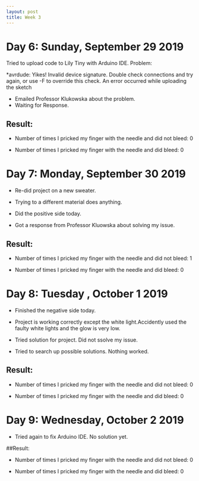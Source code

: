 ```yaml
---
layout: post
title: Week 3
---
```


# Day 6: Sunday, September 29 2019
 Tried to upload code to Lily Tiny with Arduino IDE.
 Problem:

 *avrdude: Yikes!  Invalid device signature. Double check connections and try again, or use -F to override this check. An error occurred while uploading the sketch


 * Emailed Professor Klukowska about the problem.
 * Waiting for Response.


## Result:
* Number of times I pricked my finger with the needle and did not bleed: 0

* Number of times I pricked my finger with the needle and did bleed: 0


# Day 7: Monday, September 30 2019

 * Re-did project on a new sweater. 
 * Trying to a different material does anything.

 * Did the positive side today. 
 * Got a response from Professor Kluowska about solving my issue. 

## Result:
* Number of times I pricked my finger with the needle and did not bleed: 1

* Number of times I pricked my finger with the needle and did bleed: 0



# Day 8: Tuesday , October 1 2019

 * Finished the negative side today.
 * Project is working correctly except the white light.Accidently used the faulty white lights and the glow is very low. 

 * Tried solution for project. Did not ssolve my issue. 
 * Tried to search up possible solutions. Nothing worked.

## Result:
* Number of times I pricked my finger with the needle and did not bleed: 0

* Number of times I pricked my finger with the needle and did bleed: 0


# Day 9: Wednesday, October 2 2019
* Tried again to fix Arduino IDE. No solution yet. 


##Result:

* Number of times I pricked my finger with the needle and did not bleed: 0

* Number of times I pricked my finger with the needle and did bleed: 0
